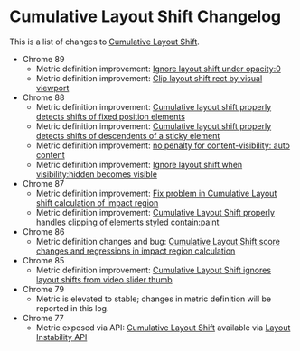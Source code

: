 # Cumulative Layout Shift Changelog

This is a list of changes to [Cumulative Layout Shift](https://web.dev/cls).

* Chrome 89
  * Metric definition improvement: [Ignore layout shift under opacity:0](2020_12_cls.md)
  * Metric definition improvement: [Clip layout shift rect by visual viewport](2020_12_cls.md)
* Chrome 88
  * Metric definition improvement: [Cumulative layout shift properly detects shifts of fixed position elements](2020_11_cls.md)
  * Metric definition improvement: [Cumulative layout shift properly detects shifts of descendents of a sticky element](2020_11_cls.md)
  * Metric definition improvement: [no penalty for content-visibility: auto content](2020_11_cls.md)
  * Metric definition improvement: [Ignore layout shift when visibility:hidden becomes visible](2020_11_cls.md)
* Chrome 87
  * Metric definition improvement: [Fix problem in Cumulative Layout shift calculation of impact region](2020_10_cls_2.md)
  * Metric definition improvement: [Cumulative Layout Shift properly handles clipping of elements styled contain:paint](2020_10_cls_2.md)
* Chrome 86
  * Metric definition changes and bug: [Cumulative Layout Shift score changes and regressions in impact region calculation](2020_10_cls.md)
* Chrome 85
  * Metric definition improvement: [Cumulative Layout Shift ignores layout shifts from video slider thumb](2020_06_cls.md)
* Chrome 79
  * Metric is elevated to stable; changes in metric definition will be reported in this log.
* Chrome 77
  * Metric exposed via API: [Cumulative Layout Shift](https://web.dev/cls/) available via [Layout Instability API](https://github.com/WICG/layout-instability)
